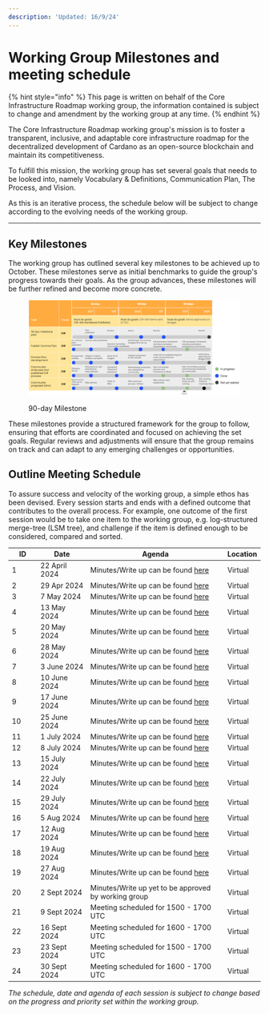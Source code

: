 ```yaml
---
description: 'Updated: 16/9/24'
---
```


# Working Group Milestones and meeting schedule

{% hint style="info" %}
This page is written on behalf of the Core Infrastructure Roadmap working group, the information contained is subject to change and amendment by the working group at any time.
{% endhint %}

The Core Infrastructure Roadmap working group's mission is to foster a transparent, inclusive, and adaptable core infrastructure roadmap for the decentralized development of Cardano as an open-source blockchain and maintain its competitiveness.

To fulfill this mission, the working group has set several goals that needs to be looked into, namely Vocabulary & Definitions, Communication Plan, The Process, and Vision.

As this is an iterative process, the schedule below will be subject to change according to the evolving needs of the working group.

***

## Key Milestones

The working group has outlined several key milestones to be achieved up to October. These milestones serve as initial benchmarks to guide the group's progress towards their goals. As the group advances, these milestones will be further refined and become more concrete.

<figure><img src="../../../.gitbook/assets/image (1).png" alt=""><figcaption><p>90-day Milestone</p></figcaption></figure>

These milestones provide a structured framework for the group to follow, ensuring that efforts are coordinated and focused on achieving the set goals. Regular reviews and adjustments will ensure that the group remains on track and can adapt to any emerging challenges or opportunities.

## Outline Meeting Schedule

To assure success and velocity of the working group, a simple ethos has been devised. Every session starts and ends with a defined outcome that contributes to the overall process. For example, one outcome of the first session would be to take one item to the working group, e.g. log-structured merge-tree (LSM tree), and challenge if the item is defined enough to be considered, compared and sorted.

<table><thead><tr><th width="69">ID</th><th width="137">Date</th><th width="434">Agenda</th><th>Location</th></tr></thead><tbody><tr><td>1</td><td>22 April 2024</td><td>Minutes/Write up can be found <a href="22-4-24-meeting-minutes.md">here</a></td><td>Virtual</td></tr><tr><td>2</td><td>29 Apr 2024</td><td>Minutes/Write up can be found <a href="29-4-24-meeting-minutes.md">here</a></td><td>Virtual</td></tr><tr><td>3</td><td>7 May 2024</td><td>Minutes/Write up can be found <a href="7-5-24-meeting-minutes.md">here</a></td><td>Virtual</td></tr><tr><td>4</td><td>13 May 2024</td><td>Minutes/Write up can be found <a href="13-5-24-meeting-minutes.md">here</a></td><td>Virtual</td></tr><tr><td>5</td><td>20 May 2024</td><td>Minutes/Write up can be found <a href="20-5-24-meeting-minutes.md">here</a></td><td>Virtual</td></tr><tr><td>6</td><td>28 May 2024</td><td>Minutes/Write up can be found <a href="28-5-24-meeting-minutes.md">here</a></td><td>Virtual</td></tr><tr><td>7</td><td>3 June 2024</td><td>Minutes/Write up can be found <a href="28-5-24-meeting-minutes-1.md">here</a></td><td>Virtual</td></tr><tr><td>8</td><td>10 June 2024</td><td>Minutes/Write up can be found <a href="28-5-24-meeting-minutes-1-1.md">here</a></td><td>Virtual</td></tr><tr><td>9</td><td>17 June 2024</td><td>Minutes/Write up can be found <a href="28-5-24-meeting-minutes-1-2.md">here</a></td><td>Virtual</td></tr><tr><td>10</td><td>25 June 2024</td><td>Minutes/Write up can be found <a href="28-5-24-meeting-minutes-1-3.md">here</a></td><td>Virtual</td></tr><tr><td>11</td><td>1 July 2024</td><td>Minutes/Write up can be found <a href="28-5-24-meeting-minutes-1-4.md">here</a></td><td>Virtual</td></tr><tr><td>12</td><td>8 July 2024</td><td>Minutes/Write up can be found <a href="28-5-24-meeting-minutes-1-5.md">here</a></td><td>Virtual</td></tr><tr><td>13</td><td>15 July 2024</td><td>Minutes/Write up can be found <a href="28-5-24-meeting-minutes-1-6.md">here</a></td><td>Virtual</td></tr><tr><td>14</td><td>22 July 2024</td><td>Minutes/Write up can be found <a href="28-5-24-meeting-minutes-1-6-1.md">here</a></td><td>Virtual</td></tr><tr><td>15</td><td>29 July 2024</td><td>Minutes/Write up can be found <a href="28-5-24-meeting-minutes-1-6-2.md">here</a></td><td>Virtual</td></tr><tr><td>16</td><td>5 Aug 2024</td><td>Minutes/Write up can be found <a href="28-5-24-meeting-minutes-1-6-3.md">here</a></td><td>Virtual</td></tr><tr><td>17</td><td>12 Aug 2024</td><td>Minutes/Write up can be found <a href="28-5-24-meeting-minutes-1-6-4.md">here</a></td><td>Virtual</td></tr><tr><td>18</td><td>19 Aug 2024</td><td>Minutes/Write up can be found <a href="28-5-24-meeting-minutes-1-6-5.md">here</a></td><td>Virtual</td></tr><tr><td>19</td><td>27 Aug 2024</td><td>Minutes/Write up can be found <a href="28-5-24-meeting-minutes-1-6-6.md">here</a></td><td>Virtual</td></tr><tr><td>20</td><td>2 Sept 2024</td><td>Minutes/Write up yet to be approved by working group</td><td>Virtual</td></tr><tr><td>21</td><td>9 Sept 2024</td><td>Meeting scheduled for 1500 - 1700 UTC</td><td>Virtual</td></tr><tr><td>22</td><td>16 Sept 2024</td><td>Meeting scheduled for 1600 - 1700 UTC</td><td>Virtual</td></tr><tr><td>23</td><td>23 Sept 2024</td><td>Meeting scheduled for 1500 - 1700 UTC</td><td>Virtual</td></tr><tr><td>24</td><td>30 Sept 2024</td><td>Meeting scheduled for 1600 - 1700 UTC</td><td>Virtual</td></tr></tbody></table>

_The schedule, date and agenda of each session is subject to change based on the progress and priority set within the working group._
